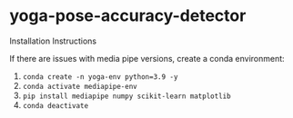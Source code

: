 # yoga-pose-accuracy-detector

Installation Instructions

If there are issues with media pipe versions, create a conda environment:
1. `conda create -n yoga-env python=3.9 -y`
2. `conda activate mediapipe-env`
3. `pip install mediapipe numpy scikit-learn matplotlib`
4. `conda deactivate`




